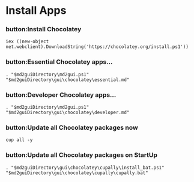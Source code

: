 # Install Apps

### button:Install Chocolatey
`iex ((new-object net.webclient).DownloadString('https://chocolatey.org/install.ps1'))`

### button:Essential Chocolatey apps...
`. "$md2guiDirectory\md2gui.ps1" "$md2guiDirectory\gui\chocolatey\essential.md"`

### button:Developer Chocolatey apps...
`. "$md2guiDirectory\md2gui.ps1" "$md2guiDirectory\gui\chocolatey\developer.md"`

### button:Update all Chocolatey packages now
`cup all -y`

### button:Update all Chocolatey packages on StartUp
`. "$md2guiDirectory\gui\chocolatey\cupally\install_bat.ps1" "$md2guiDirectory\gui\chocolatey\cupally\cupally.bat"`
